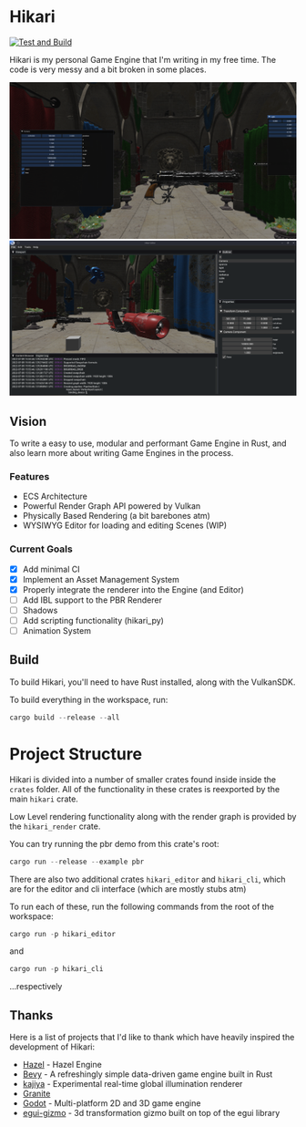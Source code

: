 # Hikari
[![Test and Build](https://github.com/Ax9D/Hikari/actions/workflows/ci.yml/badge.svg)](https://github.com/Ax9D/Hikari/actions/workflows/ci.yml)

Hikari is my personal Game Engine that I'm writing in my free time. 
The code is very messy and a bit broken in some places.

![hikari_render_demo](./demo.png)
![editor_demo](./editor_demo.png)

## Vision
To write a easy to use, modular and performant Game Engine in Rust, and also learn more about writing Game Engines in the process.

### Features
* ECS Architecture
* Powerful Render Graph API powered by Vulkan
* Physically Based Rendering (a bit barebones atm)
* WYSIWYG Editor for loading and editing Scenes (WIP)

### Current Goals
- [X] Add minimal CI 
- [X] Implement an Asset Management System
- [X] Properly integrate the renderer into the Engine (and Editor)
- [ ] Add IBL support to the PBR Renderer
- [ ] Shadows
- [ ] Add scripting functionality (hikari_py)
- [ ] Animation System

## Build
To build Hikari, you'll need to have Rust installed, along with the VulkanSDK.

To build everything in the workspace, run:
```rust
cargo build --release --all
```

# Project Structure

Hikari is divided into a number of smaller crates found inside inside the `crates` folder. All of the functionality in these crates is reexported by the main `hikari` crate.


Low Level rendering functionality along with the render graph is provided by the `hikari_render` crate.

You can try running the pbr demo from this crate's root:

```rust
cargo run --release --example pbr
```

There are also two additional crates `hikari_editor` and `hikari_cli`, which are for the editor and cli interface (which are mostly stubs atm)

To run each of these, run the following commands from the root of the workspace:
```rust
cargo run -p hikari_editor
```
and
```rust
cargo run -p hikari_cli
```

...respectively

## Thanks
Here is a list of projects that I'd like to thank which have heavily inspired the development of Hikari:

* [Hazel](https://github.com/TheCherno/Hazel) - Hazel Engine
* [Bevy](https://github.com/bevyengine/bevy) - A refreshingly simple data-driven game engine built in Rust
* [kajiya](https://github.com/EmbarkStudios/kajiya) - Experimental real-time global illumination renderer
* [Granite](https://github.com/Themaister/Granite)
* [Godot](https://github.com/godotengine/godot) - Multi-platform 2D and 3D game engine
* [egui-gizmo](https://github.com/urholaukkarinen/egui-gizmo) - 3d transformation gizmo built on top of the egui library
